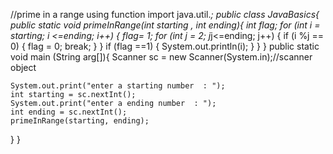 //prime in a range using function 
import java.util.*;
public class JavaBasics{
  public static void primeInRange(int starting , int ending){
      int flag;
      for (int i = starting; i <=ending; i++) {
        flag= 1;
       for (int j = 2; j*j<=ending; j++) {
          if (i %j == 0) {
            flag = 0;
          break;
          } 
       }
       if (flag ==1) {
          System.out.println(i);
        } 
      }
  }
  public static void main (String arg[]){
    Scanner sc = new Scanner(System.in);//scanner object 
 
    System.out.print("enter a starting number  : ");
    int starting = sc.nextInt();
    System.out.print("enter a ending number  : ");
    int ending = sc.nextInt();
    primeInRange(starting, ending);
  }
}
